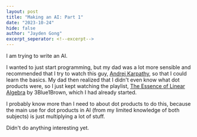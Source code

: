 ```yaml
---
layout: post
title: "Making an AI: Part 1"
date: "2023-10-24"
hide: false
author: "Jayden Gong"
excerpt_seperator: <!--excerpt-->
---
```


I am trying to write an AI.

I wanted to just start programming, but my dad was a lot more sensible and
recommended that I try to watch this guy, [Andrej Karpathy](https://www.youtube.com/@AndrejKarpathy),
so that I could learn the basics. My dad then realized that I didn't even know
what dot products were, so I just kept watching the playlist,
[The Essence of Linear Algebra](https://www.youtube.com/@3blue1brown) by 3Blue1Brown,
which I had already started.

I probably know more than I need to about dot products to do this, because the main
use for dot products in AI (from my limited knowledge of both subjects) is just multiplying
a lot of stuff.

Didn't do anything interesting yet.